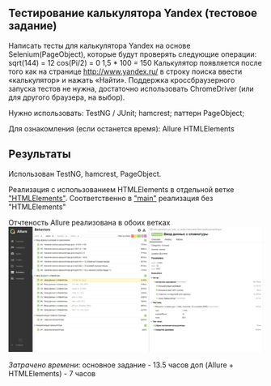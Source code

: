 ## Тестирование калькулятора Yandex (тестовое задание)
Написать тесты для калькулятора Yandex на основе Selenium(PageObject), которые будут проверять следующие операции:
	sqrt(144) = 12
	cos(Pi/2) = 0
	1,5 * 100 = 150
Калькулятор появляется после того как на странице http://www.yandex.ru/ в строку поиска ввести «калькулятор» и нажать «Найти».
Поддержка кроссбраузерного запуска тестов не нужна, достаточно использовать ChromeDriver (или для другого браузера, на выбор).

Нужно использовать:
TestNG / JUnit;
hamcrest;
паттерн PageObject;

Для ознакомления (если останется время):
Allure
HTMLElements

## Результаты
Использован TestNG, hamcrest, PageObject.

Реализация с использованием HTMLElements в отдельной ветке ["HTMLElements"](https://github.com/pavelvic/ya-calc-ui-tests/tree/HTMLElements).
Соответственно в ["main"](https://github.com/pavelvic/ya-calc-ui-tests/tree/main) реализация без "HTMLElements"

Отчтеность Allure реализована в обоих ветках
![allure_report](https://github.com/pavelvic/ya-calc-ui-tests/blob/HTMLElements/_screenshots/allure_report.jpg)

_Затрачено времени_:
основное задание - 13.5 часов
доп (Allure + HTMLElements) - 7 часов
